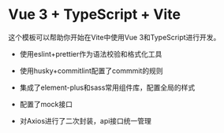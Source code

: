 <!--
 * @Author: zhangmaokai zmkfml@163.com
 * @Date: 2023-08-10 15:48:12
 * @LastEditors: zhangmaokai zmkfml@163.com
 * @LastEditTime: 2023-08-15 11:15:07
 * @FilePath: /vite-boot/README.md
 * @Description: README
-->

# Vue 3 + TypeScript + Vite

这个模板可以帮助你开始在Vite中使用Vue 3和TypeScript进行开发。

- 使用eslint+prettier作为语法校验和格式化工具

- 使用husky+commitlint配置了commmit的规则

- 集成了element-plus和sass常用组件库，配置全局的样式

- 配置了mock接口

- 对Axios进行了二次封装，api接口统一管理
